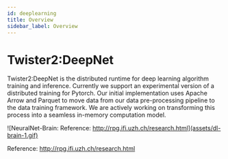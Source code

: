 ```yaml
---
id: deeplearning
title: Overview
sidebar_label: Overview
---
```


# Twister2:DeepNet

Twister2:DeepNet is the distributed runtime for deep learning algorithm training and inference. 
Currently we support an experimental version of a distributed training for Pytorch. Our initial 
implementation uses Apache Arrow and Parquet to move data from our data pre-processing pipeline to
the data training framework. We are actively working on transforming this process into a seamless
in-memory computation model. 


![NeuralNet-Brain: Reference: http://rpg.ifi.uzh.ch/research.html](assets/dl-brain-1.gif)

Reference: http://rpg.ifi.uzh.ch/research.html

